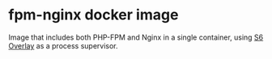 # fpm-nginx docker image

Image that includes both PHP-FPM and Nginx in a single container, using
[S6 Overlay][1] as a process supervisor.

[1]: https://github.com/just-containers/s6-overlay
